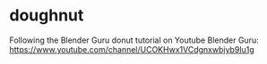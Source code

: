 # doughnut
Following the Blender Guru donut tutorial on Youtube
Blender Guru: https://www.youtube.com/channel/UCOKHwx1VCdgnxwbjyb9Iu1g
